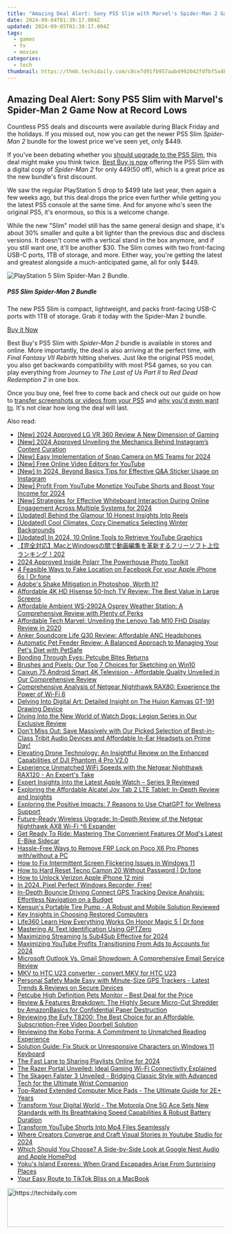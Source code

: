 ```yaml
---
title: "Amazing Deal Alert: Sony PS5 Slim with Marvel's Spider-Man 2 Game Now at Record Lows"
date: 2024-09-04T01:39:17.004Z
updated: 2024-09-05T01:39:17.004Z
tags:
  - games
  - tv
  - movies
categories:
  - tech
thumbnail: https://thmb.techidaily.com/c8ce7d91fb957aab4992042fdfbf5a4bd1a84b3cbd4ae7f99a3317b1ad8120c6.jpg
---
```


## Amazing Deal Alert: Sony PS5 Slim with Marvel's Spider-Man 2 Game Now at Record Lows

Countless PS5 deals and discounts were available during Black Friday and the holidays. If you missed out, now you can get the newer PS5 Slim _Spider-Man 2_ bundle for the lowest price we've seen yet, only $449.

 If you've been debating whether you [should upgrade to the PS5 Slim](https://facebook-video-share.techidaily.com/updated-from-hobbies-to-hearts-youtubes-path-to-fame/), this deal might make you think twice. [Best Buy is now](https://shop-links.co/link/?exclusive=1&publisher_slug=itechdaily19598&url=https%3A%2F%2Fwww.bestbuy.com%2Fsite%2Fsony-playstation-5-slim-console-marvels-spider-man-2-bundle-full-game-download-included-white%2F6565065.p%3FskuId%3D6565065) offering the PS5 Slim with a digital copy of _Spider-Man 2_ for only $449 ($50 off), which is a great price as the new bundle's first discount.

 We saw the regular PlayStation 5 drop to $499 late last year, then again a few weeks ago, but this deal drops the price even further while getting you the latest PS5 console at the same time. And for anyone who's seen the original PS5, it's enormous, so this is a welcome change.

 While the new "Slim" model still has the same general design and shape, it's about 30% smaller and quite a bit lighter than the previous disc and discless versions. It doesn't come with a vertical stand in the box anymore, and if you still want one, it'll be another $30\. The Slim comes with two front-facing USB-C ports, 1TB of storage, and more. Either way, you're getting the latest and greatest alongside a much-anticipated game, all for only $449.

![PlayStation 5 Slim Spider-Man 2 Bundle.](https://static1.howtogeekimages.com/wordpress/wp-content/uploads/2024/03/screenshot-2024-03-01-at-9-05-46-am.jpg) 

#####  PS5 Slim Spider-Man 2 Bundle

The new PS5 Slim is compact, lightweight, and packs front-facing USB-C ports with 1TB of storage. Grab it today with the Spider-Man 2 bundle. 

[Buy it Now](https://shop-links.co/link/?exclusive=1&publisher_slug=itechdaily19598&url=https%3A%2F%2Fwww.bestbuy.com%2Fsite%2Fsony-playstation-5-slim-console-marvels-spider-man-2-bundle-full-game-download-included-white%2F6565065.p%3FskuId%3D6565065) 

 Best Buy's PS5 Slim with _Spider-Man 2_ bundle is available in stores and online. More importantly, the deal is also arriving at the perfect time, with _Final Fantasy VII Rebirth_ hitting shelves. Just like the original PS5 model, you also get backwards compatibility with most PS4 games, so you can play everything from _Journey_ to _The Last of Us Part II_ to _Red Dead Redemption 2_ in one box.

 Once you buy one, feel free to come back and check out our guide on how to [transfer screenshots or videos from your PS5](https://extra-skills.techidaily.com/2024-approved-seeking-visual-vintage-free-art-archives-online/) and [why you'd even want to](https://fox-helps.techidaily.com/updated-superior-streaming-with-integrated-local-channels-future-edition-for-2024/). It's not clear how long the deal will last.

<ins class="adsbygoogle"
     style="display:block"
     data-ad-format="autorelaxed"
     data-ad-client="ca-pub-7571918770474297"
     data-ad-slot="1223367746"></ins>



<ins class="adsbygoogle"
     style="display:block"
     data-ad-client="ca-pub-7571918770474297"
     data-ad-slot="8358498916"
     data-ad-format="auto"
     data-full-width-responsive="true"></ins>

<span class="atpl-alsoreadstyle">Also read:</span>
<div><ul>
<li><a href="https://fox-hovers.techidaily.com/new-2024-approved-lg-vr-360-review-a-new-dimension-of-gaming/"><u>[New] 2024 Approved  LG VR 360 Review  A New Dimension of Gaming</u></a></li>
<li><a href="https://instagram-clips.techidaily.com/new-2024-approved-unveiling-the-mechanics-behind-instagrams-content-curation/"><u>[New] 2024 Approved  Unveiling the Mechanics Behind Instagram’s Content Curation</u></a></li>
<li><a href="https://snapchat-videos.techidaily.com/new-easy-implementation-of-snap-camera-on-ms-teams-for-2024/"><u>[New] Easy Implementation of Snap Camera on MS Teams for 2024</u></a></li>
<li><a href="https://youtube-docs.techidaily.com/ree-online-video-editors-for-youtube/"><u>[New] Free Online Video Editors for YouTube</u></a></li>
<li><a href="https://instagram-clips.techidaily.com/new-in-2024-beyond-basics-tips-for-effective-qanda-sticker-usage-on-instagram/"><u>[New] In 2024, Beyond Basics  Tips for Effective Q&A Sticker Usage on Instagram</u></a></li>
<li><a href="https://facebook-record-videos.techidaily.com/new-profit-from-youtube-monetize-youtube-shorts-and-boost-your-income-for-2024/"><u>[New] Profit From YouTube  Monetize YouTube Shorts and Boost Your Income for 2024</u></a></li>
<li><a href="https://screen-sharing-recording.techidaily.com/new-strategies-for-effective-whiteboard-interaction-during-online-engagement-across-multiple-systems-for-2024/"><u>[New] Strategies for Effective Whiteboard Interaction During Online Engagement Across Multiple Systems for 2024</u></a></li>
<li><a href="https://instagram-video-recordings.techidaily.com/updated-behind-the-glamour-10-honest-insights-into-reels/"><u>[Updated] Behind the Glamour  10 Honest Insights Into Reels</u></a></li>
<li><a href="https://youtube-videos.techidaily.com/updated-cool-climates-cozy-cinematics-selecting-winter-backgrounds/"><u>[Updated] Cool Climates, Cozy Cinematics  Selecting Winter Backgrounds</u></a></li>
<li><a href="https://facebook-record-videos.techidaily.com/updated-in-2024-10-online-tools-to-retrieve-youtube-graphics/"><u>[Updated] In 2024, 10 Online Tools to Retrieve YouTube Graphics</u></a></li>
<li><a href="https://solve-lab.techidaily.com/macwindows202/"><u>【完全対応】MacとWindowsの間で動画編集を革新するフリーソフト上位ランキング！202</u></a></li>
<li><a href="https://extra-guidance.techidaily.com/2024-approved-inside-polarr-the-powerhouse-photo-toolkit/"><u>2024 Approved  Inside Polarr  The Powerhouse Photo Toolkit</u></a></li>
<li><a href="https://location-social.techidaily.com/4-feasible-ways-to-fake-location-on-facebook-for-your-apple-iphone-6s-drfone-by-drfone-virtual-ios/"><u>4 Feasible Ways to Fake Location on Facebook For your Apple iPhone 6s | Dr.fone</u></a></li>
<li><a href="https://extra-information.techidaily.com/adobes-shake-mitigation-in-photoshop-worth-it/"><u>Adobe's Shake Mitigation in Photoshop, Worth It?</u></a></li>
<li><a href="https://buynow-info.techidaily.com/affordable-4k-hd-hisense-50-inch-tv-review-the-best-value-in-large-screens/"><u>Affordable 4K HD Hisense 50-Inch TV Review: The Best Value in Large Screens</u></a></li>
<li><a href="https://buynow-info.techidaily.com/affordable-ambient-ws-2902a-osprey-weather-station-a-comprehensive-review-with-plenty-of-perks/"><u>Affordable Ambient WS-2902A Osprey Weather Station: A Comprehensive Review with Plenty of Perks</u></a></li>
<li><a href="https://buynow-info.techidaily.com/affordable-tech-marvel-unveiling-the-lenovo-tab-m10-fhd-display-review-in-2020/"><u>Affordable Tech Marvel: Unveiling the Lenovo Tab M10 FHD Display Review in 2020</u></a></li>
<li><a href="https://buynow-info.techidaily.com/anker-soundcore-life-q30-review-affordable-anc-headphones/"><u>Anker Soundcore Life Q30 Review: Affordable ANC Headphones</u></a></li>
<li><a href="https://buynow-info.techidaily.com/automatic-pet-feeder-review-a-balanced-approach-to-managing-your-pets-diet-with-petsafe/"><u>Automatic Pet Feeder Review: A Balanced Approach to Managing Your Pet's Diet with PetSafe</u></a></li>
<li><a href="https://buynow-info.techidaily.com/bonding-through-eyes-petcube-bites-returns/"><u>Bonding Through Eyes: Petcube Bites Returns</u></a></li>
<li><a href="https://win11.techidaily.com/brushes-and-pixels-our-top-7-choices-for-sketching-on-win10/"><u>Brushes and Pixels: Our Top 7 Choices for Sketching on Win10</u></a></li>
<li><a href="https://buynow-info.techidaily.com/caixun-75-android-smart-4k-television-affordable-quality-unveiled-in-our-comprehensive-review/"><u>Caixun 75 Android Smart 4K Television - Affordable Quality Unveiled in Our Comprehensive Review</u></a></li>
<li><a href="https://buynow-info.techidaily.com/comprehensive-analysis-of-netgear-nighthawk-rax80-experience-the-power-of-wi-fi-6/"><u>Comprehensive Analysis of Netgear Nighthawk RAX80: Experience the Power of Wi-Fi 6</u></a></li>
<li><a href="https://buynow-info.techidaily.com/delving-into-digital-art-detailed-insight-on-the-huion-kamvas-gt-191-drawing-device/"><u>Delving Into Digital Art: Detailed Insight on The Huion Kamvas GT-191 Drawing Device</u></a></li>
<li><a href="https://buynow-info.techidaily.com/diving-into-the-new-world-of-watch-dogs-legion-series-in-our-exclusive-review/"><u>Diving Into the New World of Watch Dogs: Legion Series in Our Exclusive Review</u></a></li>
<li><a href="https://buynow-info.techidaily.com/dont-miss-out-save-massively-with-our-picked-selection-of-best-in-class-tribit-audio-devices-and-affordable-in-ear-headsets-on-prime-day/"><u>Don't Miss Out: Save Massively with Our Picked Selection of Best-in-Class Tribit Audio Devices and Affordable In-Ear Headsets on Prime Day!</u></a></li>
<li><a href="https://buynow-info.techidaily.com/elevating-drone-technology-an-insightful-review-on-the-enhanced-capabilities-of-dji-phantom-4-pro-v20/"><u>Elevating Drone Technology: An Insightful Review on the Enhanced Capabilities of DJI Phantom 4 Pro V2.0</u></a></li>
<li><a href="https://buynow-info.techidaily.com/experience-unmatched-wifi-speeds-with-the-netgear-nighthawk-rax120-an-experts-take/"><u>Experience Unmatched WiFi Speeds with the Netgear Nighthawk RAX120 - An Expert's Take</u></a></li>
<li><a href="https://buynow-info.techidaily.com/expert-insights-into-the-latest-apple-watch-series-9-reviewed/"><u>Expert Insights Into the Latest Apple Watch – Series 9 Reviewed</u></a></li>
<li><a href="https://buynow-info.techidaily.com/exploring-the-affordable-alcatel-joy-tab-2-lte-tablet-in-depth-review-and-insights/"><u>Exploring the Affordable Alcatel Joy Tab 2 LTE Tablet: In-Depth Review and Insights</u></a></li>
<li><a href="https://tech-haven.techidaily.com/exploring-the-positive-impacts-7-reasons-to-use-chatgpt-for-wellness-support/"><u>Exploring the Positive Impacts: 7 Reasons to Use ChatGPT for Wellness Support</u></a></li>
<li><a href="https://buynow-info.techidaily.com/future-ready-wireless-upgrade-in-depth-review-of-the-netgear-nighthawk-ax8-wi-fi-6-expander/"><u>Future-Ready Wireless Upgrade: In-Depth Review of the Netgear Nighthawk AX8 Wi-Fi ^6 Expander</u></a></li>
<li><a href="https://buynow-info.techidaily.com/get-ready-to-ride-mastering-the-convenient-features-of-mods-latest-e-bike-sidecar/"><u>Get Ready To Ride: Mastering The Convenient Features Of Mod's Latest E-Bike Sidecar</u></a></li>
<li><a href="https://bypass-frp.techidaily.com/hassle-free-ways-to-remove-frp-lock-on-poco-x6-pro-phones-withwithout-a-pc-by-drfone-android/"><u>Hassle-Free Ways to Remove FRP Lock on Poco X6 Pro Phones with/without a PC</u></a></li>
<li><a href="https://common-error.techidaily.com/how-to-fix-intermittent-screen-flickering-issues-in-windows-11/"><u>How to Fix Intermittent Screen Flickering Issues in Windows 11</u></a></li>
<li><a href="https://techidaily.com/how-to-hard-reset-tecno-camon-20-without-password-drfone-by-drfone-reset-android-reset-android/"><u>How to Hard Reset Tecno Camon 20 Without Password | Dr.fone</u></a></li>
<li><a href="https://sim-unlock.techidaily.com/how-to-unlock-verizon-apple-iphone-12-mini-by-drfone-ios/"><u>How to Unlock Verizon Apple iPhone 12 mini</u></a></li>
<li><a href="https://video-capture.techidaily.com/1715859723345-in-2024-pixel-perfect-windows-recorder-free/"><u>In 2024, Pixel Perfect Windows Recorder, Free!</u></a></li>
<li><a href="https://buynow-info.techidaily.com/in-depth-bouncie-driving-connect-gps-tracking-device-analysis-effortless-navigation-on-a-budget/"><u>In-Depth Bouncie Driving Connect GPS Tracking Device Analysis: Effortless Navigation on a Budget</u></a></li>
<li><a href="https://buynow-info.techidaily.com/kensuns-portable-tire-pump-a-robust-and-mobile-solution-reviewed/"><u>Kensun's Portable Tire Pump - A Robust and Mobile Solution Reviewed</u></a></li>
<li><a href="https://buynow-info.techidaily.com/key-insights-in-choosing-restored-computers/"><u>Key Insights in Choosing Restored Computers</u></a></li>
<li><a href="https://fake-location.techidaily.com/life360-learn-how-everything-works-on-honor-magic-5-drfone-by-drfone-virtual-android/"><u>Life360 Learn How Everything Works On Honor Magic 5 | Dr.fone</u></a></li>
<li><a href="https://tech-savvy.techidaily.com/mastering-ai-text-identification-using-gptzero/"><u>Mastering AI Text Identification Using GPTZero</u></a></li>
<li><a href="https://youtube-stream.techidaily.com/maximizing-streaming-is-sub4sub-effective-for-2024/"><u>Maximizing Streaming  Is Sub4Sub Effective for 2024</u></a></li>
<li><a href="https://youtube-help.techidaily.com/maximizing-youtube-profits-transitioning-from-ads-to-accounts-for-2024/"><u>Maximizing YouTube Profits  Transitioning From Ads to Accounts for 2024</u></a></li>
<li><a href="https://buynow-info.techidaily.com/microsoft-outlook-vs-gmail-showdown-a-comprehensive-email-service-review/"><u>Microsoft Outlook Vs. Gmail Showdown: A Comprehensive Email Service Review</u></a></li>
<li><a href="https://review-topics.techidaily.com/mkv-to-htc-u23-converter-convert-mkv-for-htc-u23-by-aiseesoft-video-converter-play-mkv-on-android/"><u>MKV to HTC U23 converter - convert MKV for HTC U23</u></a></li>
<li><a href="https://buynow-info.techidaily.com/personal-safety-made-easy-with-minute-size-gps-trackers-latest-trends-and-reviews-on-secure-devices/"><u>Personal Safety Made Easy with Minute-Size GPS Trackers - Latest Trends & Reviews on Secure Devices</u></a></li>
<li><a href="https://buynow-info.techidaily.com/petcube-high-definition-pets-monitor-best-deal-for-the-price/"><u>Petcube High Definition Pets Monitor – Best Deal for the Price</u></a></li>
<li><a href="https://buynow-info.techidaily.com/review-and-features-breakdown-the-highly-secure-micro-cut-shredder-by-amazonbasics-for-confidential-paper-destruction/"><u>Review & Features Breakdown: The Highly Secure Micro-Cut Shredder by AmazonBasics for Confidential Paper Destruction</u></a></li>
<li><a href="https://buynow-info.techidaily.com/reviewing-the-eufy-t8200-the-best-choice-for-an-affordable-subscription-free-video-doorbell-solution/"><u>Reviewing the Eufy T8200: The Best Choice for an Affordable, Subscription-Free Video Doorbell Solution</u></a></li>
<li><a href="https://buynow-info.techidaily.com/reviewing-the-kobo-forma-a-commitment-to-unmatched-reading-experience/"><u>Reviewing the Kobo Forma: A Commitment to Unmatched Reading Experience</u></a></li>
<li><a href="https://win-howtos.techidaily.com/solution-guide-fix-stuck-or-unresponsive-characters-on-windows-11-keyboard/"><u>Solution Guide: Fix Stuck or Unresponsive Characters on Windows 11 Keyboard</u></a></li>
<li><a href="https://youtube-webster.techidaily.com/ast-lane-to-sharing-playlists-online-for-2024/"><u>The Fast Lane to Sharing Playlists Online for 2024</u></a></li>
<li><a href="https://buynow-info.techidaily.com/the-razer-portal-unveiled-ideal-gaming-wi-fi-connectivity-explained/"><u>The Razer Portal Unveiled: Ideal Gaming Wi-Fi Connectivity Explained</u></a></li>
<li><a href="https://buynow-info.techidaily.com/the-skagen-falster-3-unveiled-bridging-classic-style-with-advanced-tech-for-the-ultimate-wrist-companion/"><u>The Skagen Falster 3 Unveiled - Bridging Classic Style with Advanced Tech for the Ultimate Wrist Companion</u></a></li>
<li><a href="https://buynow-info.techidaily.com/top-rated-extended-computer-mice-pads-the-ultimate-guide-for-2eplus-years/"><u>Top-Rated Extended Computer Mice Pads - The Ultimate Guide for 2E+ Years</u></a></li>
<li><a href="https://buynow-info.techidaily.com/transform-your-digital-world-the-motorola-one-5g-ace-sets-new-standards-with-its-breathtaking-speed-capabilities-and-robust-battery-duration/"><u>Transform Your Digital World - The Motorola One 5G Ace Sets New Standards with Its Breathtaking Speed Capabilities & Robust Battery Duration</u></a></li>
<li><a href="https://youtube-clips.techidaily.com/transform-youtube-shorts-into-mp4-files-seamlessly/"><u>Transform YouTube Shorts Into Mp4 Files Seamlessly</u></a></li>
<li><a href="https://facebook-record-videos.techidaily.com/where-creators-converge-and-craft-visual-stories-in-youtube-studio-for-2024/"><u>Where Creators Converge and Craft Visual Stories in Youtube Studio for 2024</u></a></li>
<li><a href="https://buynow-info.techidaily.com/which-should-you-choose-a-side-by-side-look-at-google-nest-audio-and-apple-homepod/"><u>Which Should You Choose? A Side-by-Side Look at Google Nest Audio and Apple HomePod</u></a></li>
<li><a href="https://buynow-info.techidaily.com/yokus-island-express-when-grand-escapades-arise-from-surprising-places/"><u>Yoku's Island Express: When Grand Escapades Arise From Surprising Places</u></a></li>
<li><a href="https://tiktok-videos.techidaily.com/your-easy-route-to-tiktok-bliss-on-a-macbook/"><u>Your Easy Route to TikTok Bliss on a MacBook</u></a></li>
</ul></div>

<!-- affiliate ads begin -->
<a href="https://appsumo.8odi.net/c/5597632/2130875/7443" target="_top" id="2130875">
  <img src="//a.impactradius-go.com/display-ad/7443-2130875" border="0" alt="https://techidaily.com" width="728" height="90"/>
</a>
<img height="0" width="0" src="https://appsumo.8odi.net/i/5597632/2130875/7443" style="position:absolute;visibility:hidden;" border="0" />
<!-- affiliate ads end -->